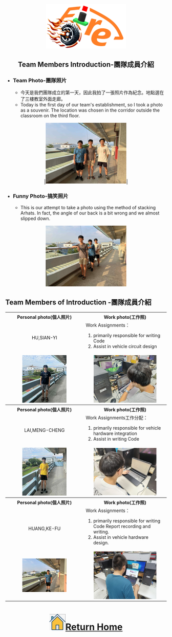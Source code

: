 <div align="center"><img src="../other/img/logo.png" width="250" alt=" logo"></div>

## <div align="center"> Team Members Introduction-團隊成員介紹</div>
- ### Team Photo-團隊照片  
  - 今天是我們團隊成立的第一天，因此我拍了一張照片作為紀念。地點選在了三樓教室外面走廊。
  - Today is the first day of our team's establishment, so I took a photo as a souvenir. The location was chosen in the corridor outside the classroom on the third floor.
<div align="center">

|<img src="./img/team_photo.jpg" width = "50%"  alt="Team Photo " />|</div>  

- ### Funny Photo-搞笑照片
  - This is our attempt to take a photo using the method of stacking Arhats. In fact, the angle of our back is a bit wrong and we almost slipped down.

<div align="center"><img src="./img/funny_photo.jpg" width = "50%"  alt="Funny Photo" /> </div>  

## Team Members of Introduction -團隊成員介紹 


<table>
  <tr align="center">
     <th>Personal photo(個人照片)</th>
     <th>Work photo(工作照)</th>    
  </tr>
  <tr >
      <td align="center">HU,SIAN-YI</td>
      <td align="left">Work Assignments：<br>
         <ol><li>primarily responsible for writing Code </li>
             <li>Assist in vehicle circuit design </li>
         </ol>
      </td>
  </tr>

  <tr align="center">
      <td><img src="./img/hu.jpg" alt="HU" width="60%"> </td>
      <td><img src="./img/hu_work.jpg" alt="Hu WORK" width="80%"></td>
  </tr>
    <tr align="center">
     <th>Personal photo(個人照片)</th>
     <th>Work photo(工作照)</th>    
  </tr>
  <tr align="center">
     <td>LAI,MENG-CHENG</td>
     <td align="left">Work Assignments工作分配：<br>
         <ol><li>primarily responsible for  vehicle hardware integration </li>
             <li>Assist in writing Code </li>
         </ol>
     </td>    
  </tr>

  <tr align="center">
      <td><img src="./img/lin.jpg" alt="lin" width="60%"> </td>
      <td><img src="./img/mo_work.jpg" alt="mo WORK" width="80%"></td>
  </tr>
    <tr align="center">
     <th>Personal photo(個人照片)</th>
     <th>Work photo(工作照)</th>    
  </tr>
   <tr>
     <td align="center">HUANG,KE-FU</td>
     <td align="left">Work Assignments：<br>
         <ol><li>primarily responsible for  writing Code Report recording and writing.</li>
             <li>Assist in vehicle hardware design.  </li>
         </ol>
     </td>    
  </tr>

  <tr align="center">
      <td><img src="./img/wi.jpg" alt="wi" width="60%"> </td>
      <td><img src="./img/fu_work.jpg" alt="Fu WORK" width="80%"></td>
  </tr>
</table>


# <div align="center">![HOME](../other/img/home.png)[Return Home](../)</div> 


